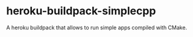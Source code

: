 # heroku-buildpack-simplecpp
A heroku buildpack that allows to run simple apps compiled with CMake.
